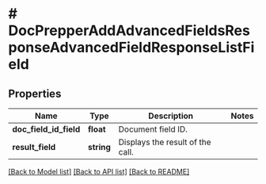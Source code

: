 # # DocPrepperAddAdvancedFieldsResponseAdvancedFieldResponseListField

## Properties

Name | Type | Description | Notes
------------ | ------------- | ------------- | -------------
**doc_field_id_field** | **float** | Document field ID. |
**result_field** | **string** | Displays the result of the call. |

[[Back to Model list]](../../README.md#models) [[Back to API list]](../../README.md#endpoints) [[Back to README]](../../README.md)
